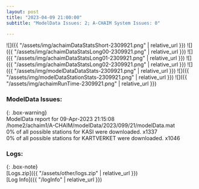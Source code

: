 ```yaml
---
layout: post
title: "2023-04-09 21:00:00"
subtitle: "ModelData Issues: 2; A-CHAIM System Issues: 0"

---
```


![]({{ "/assets/img/achaimDataStatsShort-2309921.png" | relative_url }})
![]({{ "/assets/img/achaimDataStatsLong00-2309921.png" | relative_url }})
![]({{ "/assets/img/achaimDataStatsLong01-2309921.png" | relative_url }})
![]({{ "/assets/img/achaimDataStatsLong02-2309921.png" | relative_url }})
![]({{ "/assets/img/modelDataDataStats-2309921.png" | relative_url }})
![]({{ "/assets/img/modelDataStationStats-2309921.png" | relative_url }})
![]({{ "/assets/img/achaimRunTime-2309921.png" | relative_url }})


### ModelData Issues:  
  
{: .box-warning}  
 ModelData report for 09-Apr-2023 21:15:08   
 /home2/achaim1/A-CHAIM/modelData/2023/099/21/modelData.mat   
 0% of all possible stations for KASI were downloaded. x1337   
 0% of all possible stations for KARTVERKET were downloaded. x1046   
  


### Logs:  
  
{: .box-note}  
[Logs.zip]({{ "/assets/other/logs.zip" | relative_url }})  
[Log Info]({{ "/logInfo" | relative_url }})  
